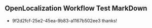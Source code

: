 ## OpenLocalization Workflow Test MarkDown
* 9f2d2fcf-25e2-45ea-9b83-a1167b502ee3 thanks!

<!--HONumber=Aug16_HO3-->


